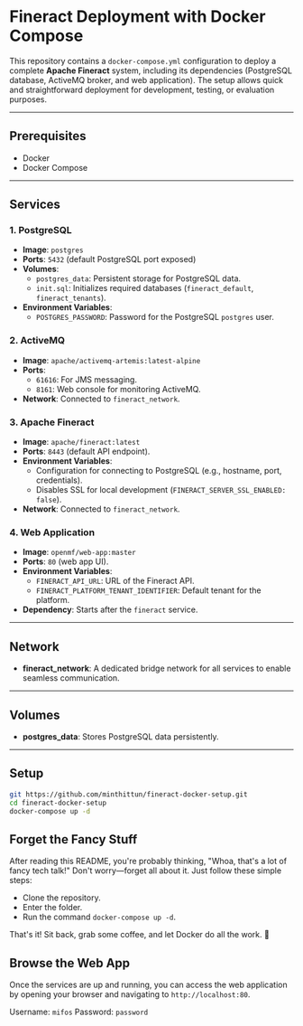 # Fineract Deployment with Docker Compose

This repository contains a `docker-compose.yml` configuration to deploy a complete **Apache Fineract** system, including its dependencies (PostgreSQL database, ActiveMQ broker, and web application). The setup allows quick and straightforward deployment for development, testing, or evaluation purposes.

---

## Prerequisites

- Docker
- Docker Compose

---

## Services

### 1. **PostgreSQL**
- **Image**: `postgres`
- **Ports**: `5432` (default PostgreSQL port exposed)
- **Volumes**:
  - `postgres_data`: Persistent storage for PostgreSQL data.
  - `init.sql`: Initializes required databases (`fineract_default`, `fineract_tenants`).
- **Environment Variables**:
  - `POSTGRES_PASSWORD`: Password for the PostgreSQL `postgres` user.

### 2. **ActiveMQ**
- **Image**: `apache/activemq-artemis:latest-alpine`
- **Ports**:
  - `61616`: For JMS messaging.
  - `8161`: Web console for monitoring ActiveMQ.
- **Network**: Connected to `fineract_network`.

### 3. **Apache Fineract**
- **Image**: `apache/fineract:latest`
- **Ports**: `8443` (default API endpoint).
- **Environment Variables**:
  - Configuration for connecting to PostgreSQL (e.g., hostname, port, credentials).
  - Disables SSL for local development (`FINERACT_SERVER_SSL_ENABLED: false`).
- **Network**: Connected to `fineract_network`.

### 4. **Web Application**
- **Image**: `openmf/web-app:master`
- **Ports**: `80` (web app UI).
- **Environment Variables**:
  - `FINERACT_API_URL`: URL of the Fineract API.
  - `FINERACT_PLATFORM_TENANT_IDENTIFIER`: Default tenant for the platform.
- **Dependency**: Starts after the `fineract` service.

---

## Network

- **fineract_network**: A dedicated bridge network for all services to enable seamless communication.

---

## Volumes

- **postgres_data**: Stores PostgreSQL data persistently.

---

## Setup

```bash
git https://github.com/minthittun/fineract-docker-setup.git
cd fineract-docker-setup
docker-compose up -d
```

## Forget the Fancy Stuff

After reading this README, you're probably thinking, "Whoa, that's a lot of fancy tech talk!" Don't worry—forget all about it. Just follow these simple steps:

- Clone the repository.
- Enter the folder.
- Run the command `docker-compose up -d`.

That's it! Sit back, grab some coffee, and let Docker do all the work. 🎉

## Browse the Web App
Once the services are up and running, you can access the web application by opening your browser and navigating to `http://localhost:80`.

Username: `mifos`
Password: `password`